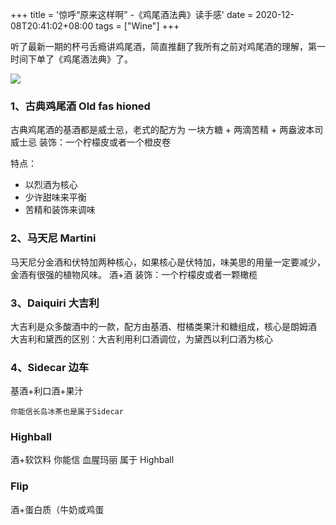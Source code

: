 +++
title = '惊呼“原来这样啊” -《鸡尾酒法典》读手感'
date = 2020-12-08T20:41:02+08:00
tags = ["Wine"]
+++

听了最新一期的杯弓舌瘾讲鸡尾酒，简直推翻了我所有之前对鸡尾酒的理解，第一时间下单了《鸡尾酒法典》了。

![](/IMG_0771.jpeg)

### 1、古典鸡尾酒 Old fas hioned

古典鸡尾酒的基酒都是威士忌，老式的配方为
一块方糖 + 两滴苦精 + 两盎波本司威士忌
装饰：一个柠檬皮或者一个橙皮卷

特点：

- 以烈酒为核心
- 少许甜味来平衡
- 苦精和装饰来调味

### 2、马天尼 Martini

马天尼分金酒和伏特加两种核心，如果核心是伏特加，味美思的用量一定要减少，金酒有很强的植物风味。
酒+酒
装饰：一个柠檬皮或者一颗橄榄

### 3、Daiquiri 大吉利

大吉利是众多酸酒中的一款，配方由基酒、柑橘类果汁和糖组成，核心是朗姆酒
大吉利和黛西的区别：大吉利用利口酒调位，为黛西以利口酒为核心

### 4、Sidecar 边车

基酒+利口酒+果汁

```
你能信长岛冰茶也是属于Sidecar
```

### Highball

酒+软饮料
你能信 血腥玛丽 属于 Highball

### Flip

酒+蛋白质（牛奶或鸡蛋
